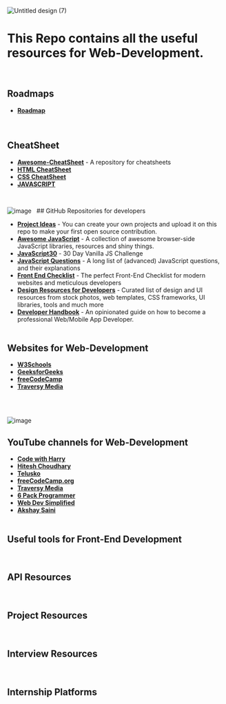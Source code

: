 ![Untitled design (7)](https://user-images.githubusercontent.com/83531337/159842377-ed16c956-cd6a-4847-8832-ea4285d02898.png)


# This Repo contains all the useful resources for Web-Development.

<br>


## Roadmaps
* **[Roadmap](https://github.com/Aashutosh0033/Web-Dev-Resources/blob/main/Roadmaps.md)**
<br>

## CheatSheet 
* **[Awesome-CheatSheet](https://github.com/LeCoupa/awesome-cheatsheets)** - A repository for cheatsheets <br>
* **[HTML CheatSheet](https://makeawebsitehub.com/the-html-5-mega-cheat-sheet/)** 
* **[CSS CheatSheet](https://makeawebsitehub.com/css3-mega-cheat-sheet/)** 
* **[JAVASCRIPT](https://websitesetup.org/javascript-cheat-sheet/)**


<br>


![image](https://img.shields.io/badge/GitHub-100000?style=for-the-badge&logo=github&logoColor=white) &nbsp;&nbsp;## GitHub Repositories for developers
* **[Project Ideas](https://github.com/akshaymarch7/project-ideas)** - You can create your own projects and upload it on this repo to make your first open source contribution.<br>
* **[Awesome JavaScript](https://github.com/sorrycc/awesome-javascript)** - A collection of awesome browser-side JavaScript libraries, resources and shiny things.<br>
* **[JavaScript30](https://github.com/wesbos/JavaScript30)** - 30 Day Vanilla JS Challenge <br>
* **[JavaScript Questions](https://github.com/lydiahallie/javascript-questions)** - A long list of (advanced) JavaScript questions, and their explanations <br>
* **[Front End Checklist](https://github.com/thedaviddias/Front-End-Checklist)** -  The perfect Front-End Checklist for modern websites and meticulous developers<br>
* **[Design Resources for Developers](https://github.com/bradtraversy/design-resources-for-developers)** - Curated list of design and UI resources from stock photos, web templates, CSS frameworks, UI libraries, tools and much more <br>
* **[Developer Handbook](https://github.com/apptension/developer-handbook)** - An opinionated guide on how to become a professional Web/Mobile App Developer.
<br><br>

## Websites for Web-Development
* **[W3Schools](https://www.w3schools.com/default.asp)**
* **[GeeksforGeeks](https://www.geeksforgeeks.org/)**
* **[freeCodeCamp](https://www.freecodecamp.org/)**
* **[Traversy Media](https://www.traversymedia.com/)**

<br><br>


![image](https://img.shields.io/badge/YouTube-FF0000?style=for-the-badge&logo=youtube&logoColor=white)
## YouTube channels for Web-Development
* **[Code with Harry](https://youtube.com/c/CodeWithHarry)**
* **[Hitesh Choudhary](https://youtube.com/c/HiteshChoudharydotcom)**
* **[Telusko](https://youtube.com/c/Telusko)**
* **[freeCodeCamp.org](https://youtube.com/c/Freecodecamp)**
* **[Traversy Media](https://youtube.com/c/TraversyMedia)**
* **[6 Pack Programmer](https://youtube.com/c/6PackProgrammer)**
* **[Web Dev Simplified](https://youtube.com/c/WebDevSimplified)**
* **[Akshay Saini](https://youtube.com/c/akshaymarch7)**
<br><br>

## Useful tools for Front-End Development 
<br>

## API Resources
<br>

## Project Resources
<br>

## Interview Resources
<br>

## Internship Platforms
<br>


